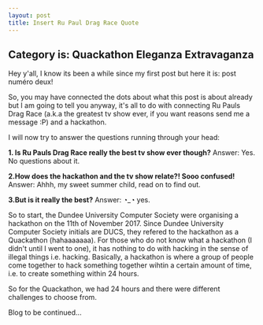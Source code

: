 ```yaml
---
layout: post
title: Insert Ru Paul Drag Race Quote
---
```

## Category is: Quackathon Eleganza Extravaganza

Hey y'all, I know its been a while since my first post but here it is: post numéro deux! 

So, you may have connected the dots about what this post is about already but I am going to tell you anyway, it's all to do with connecting Ru Pauls Drag Race (a.k.a the greatest tv show ever, if you want reasons send me a message :P) and a hackathon. 

I will now try to answer the questions running through your head:


**1. Is Ru Pauls Drag Race really the best tv show ever though?**
Answer: Yes. No questions about it.


**2.How does the hackathon and the tv show relate?! Sooo confused!**
Answer: Ahhh, my sweet summer child, read on to find out. 


**3.But is it really the best?**
Answer: ◔_◔ yes.


So to start, the Dundee University Computer Society were organising a hackathon on the 11th of November 2017. Since Dundee University Computer Society initials are DUCS, they refered to the hackathon as a Quackathon (hahaaaaaaa). 
For those who do not know what a hackathon (I didn't until I went to one), it has nothing to do with hacking in the sense of illegal things i.e. hacking. 
Basically, a hackathon is where a group of people come together to hack something together wihtin a certain amount of time, i.e. to create something within 24 hours. 

So for the Quackathon, we had 24 hours and there were different challenges to choose from. 

Blog to be continued... 
